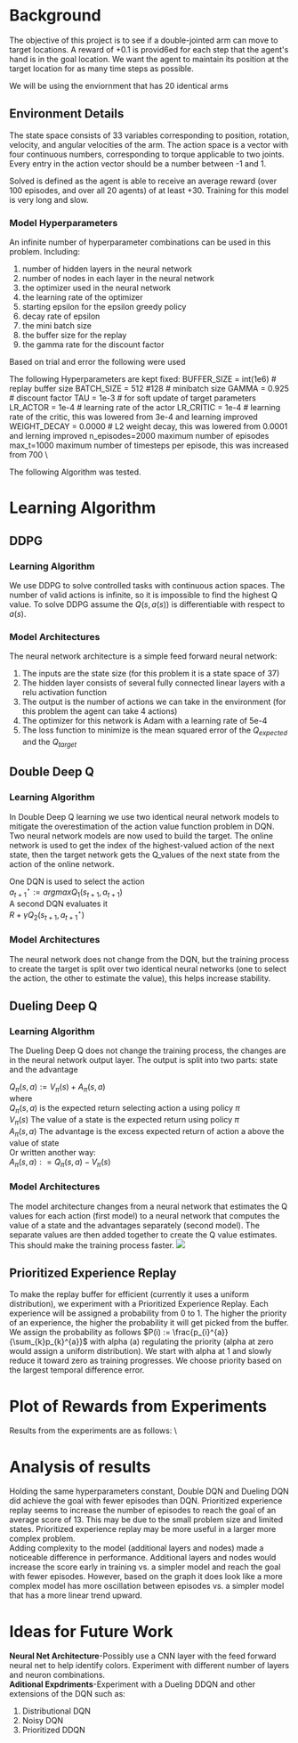 # Background
The objective of this project is to see if a double-jointed arm can move to target locations. A reward of +0.1 is provid6ed for each step that the agent's hand is in the goal location. We want the agent to maintain its position at the target location for as many time steps as possible.

We will be using the enviornment that has 20 identical arms


## Environment Details

The state space consists of 33 variables corresponding to position, rotation, velocity, and angular velocities of the arm. The action space is a vector with four continuous numbers, corresponding to torque applicable to two joints. Every entry in the action vector should be a number between -1 and 1.

Solved is defined as the agent is able to receive an average reward (over 100 episodes, and over all 20 agents) of at least +30.
Training for this model is very long and slow.

### Model Hyperparameters
An infinite number of hyperparameter combinations can be used in this problem.  Including:
1. number of hidden layers in the neural network
2. number of nodes in each layer in the neural network
3. the optimizer used in the neural network
4. the learning rate of the optimizer
5. starting epsilon for the epsilon greedy policy
6. decay rate of epsilon
7. the mini batch size
8. the buffer size for the replay
9. the gamma rate for the discount factor

Based on trial and error the following were used

The following Hyperparameters are kept fixed:
BUFFER_SIZE = int(1e6)  # replay buffer size
BATCH_SIZE = 512 #128        # minibatch size
GAMMA = 0.925            # discount factor
TAU = 1e-3              # for soft update of target parameters
LR_ACTOR = 1e-4         # learning rate of the actor 
LR_CRITIC = 1e-4        # learning rate of the critic, this was lowered from 3e-4 and learning improved
WEIGHT_DECAY = 0.0000   # L2 weight decay, this was lowered from 0.0001 and lerning improved
n_episodes=2000		 maximum number of episodes \
max_t=1000		 maximum number of timesteps per episode, this was increased from 700 \ 




The following Algorithm was tested. 

# Learning Algorithm
 
## DDPG
### Learning Algorithm
We use DDPG to solve controlled tasks with continuous action spaces.  The number of valid actions is infinite, so it is impossible to find the highest Q value.  To solve DDPG assume the $Q(s,a(s))$ is differentiable with respect to $a(s)$.  


### Model Architectures
The neural network architecture is a simple feed forward neural network:  
1. The inputs are the state size (for this problem it is a state space of 37)
2. The hidden layer consists of several fully connected linear layers with a relu activation function
3. The output is the number of actions we can take in the environment (for this problem the agent can take 4 actions)
4. The optimizer for this network is Adam with a learning rate of 5e-4
5. The loss function to minimize is the mean squared error of the $Q_{expected}$ and the $Q_{target}$
## Double Deep Q
### Learning Algorithm
In Double Deep Q learning we use two identical neural network models to mitigate the overestimation of the action value function problem in DQN. Two neural network models are now used to build the target.  The online network is used to get the index of the highest-valued action of the next state, then the target network gets the Q_values of the next state from the action of the online network.

One DQN is used to select the action \
$a_{t+1}^{\star} := argmax Q_{1}(s_{t+1},a_{t+1})$ \
A second DQN evaluates it \
$R + \gamma Q_{2}(s_{t+1}, a^{\star}_{t+1})$ 

### Model Architectures
The neural network does not change from the DQN, but the training process to create the target is split over two identical neural networks (one to select the action, the other to estimate the value), this helps increase stability.  
## Dueling Deep Q
### Learning Algorithm
The Dueling Deep Q does not change the training process, the changes are in the neural network output layer. The output is split into two parts: state and the advantage

$Q_{\pi}(s, a) := V_{\pi}(s) + A_{\pi}(s, a)$ \
where \
$Q_{\pi}(s, a)$ is the expected return selecting action a using policy $\pi$ \
$V_{\pi}(s)$ The value of a state is the expected return using policy $\pi$ \
$A_{\pi}(s, a)$ The advantage is the excess expected return of action a above the value of state \
Or written another way: \
$A_{\pi}(s, a) : = Q_{\pi}(s, a) - V_{\pi}(s)$ 
		
### Model Architectures
The model architecture changes from a neural network that estimates the Q values for each action (first model) to a neural network that computes the value of a state and the advantages separately (second model).  The separate values are then added together to create the Q value estimates.  This should make the training process faster.
![](images/dueling_dqn.png)
## Prioritized Experience Replay
To make the replay buffer for efficient (currently it uses a uniform distribution), we experiment with a Prioritized Experience Replay.  Each experience will be assigned a probability from 0 to 1.  The higher the priority of an experience, the higher the probability it will get picked from the buffer.   
We assign the probability as follows
$P(i) := \frac{p_{i}^{a}}{\sum_{k}p_{k}^{a}}$ with alpha (a) regulating the priority (alpha at zero would assign a uniform distribution).
We start with alpha at 1 and slowly reduce it toward zero as training progresses.
We choose priority based on the largest temporal difference error.

# Plot of Rewards from Experiments
Results from the experiments are as follows: \
# Analysis of results
Holding the same hyperparameters constant, Double DQN and Dueling DQN did achieve the goal with fewer episodes than DQN.  Prioritized experience replay seems to increase the number of episodes to reach the goal of an average score of 13.  This may be due to the small problem size and limited states.  Prioritized experience replay may be more useful in a larger more complex problem. \
Adding complexity to the model (additional layers and nodes) made a noticeable difference in performance.  Additional layers and nodes would increase the score early in training vs. a simpler model and reach the goal with fewer episodes.  However, based on the graph it does look like a more complex model has more oscillation between episodes vs. a simpler model that has a more linear trend upward.

# Ideas for Future Work
**Neural Net Architecture**-Possibly use a CNN layer with the feed forward neural net to help identify colors.  Experiment with different number of layers and neuron combinations.  
**Aditional Expdriments**-Experiment with a Dueling DDQN and other extensions of the DQN such as: 
1. Distributional DQN 
2. Noisy DQN 
3. Prioritized DDQN
